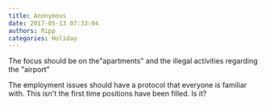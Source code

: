 ```yaml
---
title: Anonymous
date: 2017-05-13 07:33:04
authors: Ripp
categories: Holiday
---
```


 The focus should be on the"apartments" and the illegal activities regarding the "airport"

The employment issues should have a protocol that everyone is familiar with. This isn't the first time positions have been filled. Is it?